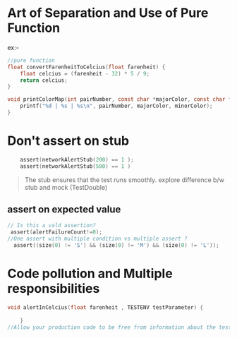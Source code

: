 
# Art of Separation and Use of Pure Function

ex:-
```c
//pure function
float convertFarenheitToCelcius(float farenheit) {
    float celcius = (farenheit - 32) * 5 / 9;
    return celcius;
}

void printColorMap(int pairNumber, const char *majorColor, const char *minorColor ) {
	printf("%d | %s | %s\n", pairNumber, majorColor, minorColor);
}
```
# Don't assert on stub
```c
    assert(networkAlertStub(200) == 1 );
    assert(networkAlertStub(500) == 1 )
```
> The stub ensures that the test runs smoothly. explore difference b/w stub and mock (TestDouble)

## assert on expected value 
```c
// Is this a vald assertion?
 assert(alertFailureCount!=0);
//One assert with multiple condition vs multiple assert ?
  assert((size(0) != 'S') && (size(0) != 'M') && (size(0) != 'L'));
```
# Code pollution and Multiple responsibilities
```c
void alertInCelcius(float farenheit , TESTENV testParameter) {
    
    }
//Allow your production code to be free from information about the test environment.
```
